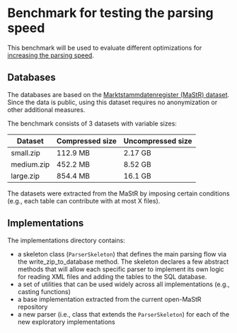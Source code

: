 # Benchmark for testing the parsing speed

This benchmark will be used to evaluate different optimizations for
[increasing the parsing speed](https://github.com/OpenEnergyPlatform/open-MaStR/issues/546). 

## Databases

The databases are based on the
[Marktstammdatenregister (MaStR) dataset](https://www.marktstammdatenregister.de/MaStR/Datendownload). Since the data is
public, using this dataset requires no anonymization or other additional measures.

The benchmark consists of 3 datasets with variable sizes:

| Dataset    | Compressed size | Uncompressed size |
|------------|-----------------|-------------------|
| small.zip  | 112.9 MB        | 2.17 GB           |
| medium.zip | 452.2 MB        | 8.52 GB           |
| large.zip  | 854.4 MB        | 16.1 GB           |

The datasets were extracted from the MaStR by imposing certain conditions (e.g., each table can contribute with at most
X files).

## Implementations

The implementations directory contains:
- a skeleton class (```ParserSkeleton```) that defines the main parsing flow via the write_zip_to_database method. The
skeleton declares a few abstract methods that will allow each specific parser to implement its own logic for reading
XML files and adding the tables to the SQL database.
- a set of utilities that can be used widely across all implementations (e.g., casting functions)
- a base implementation extracted from the current open-MaStR repository
- a new parser (i.e., class that extends the ```ParserSkeleton```) for each of the new exploratory implementations
